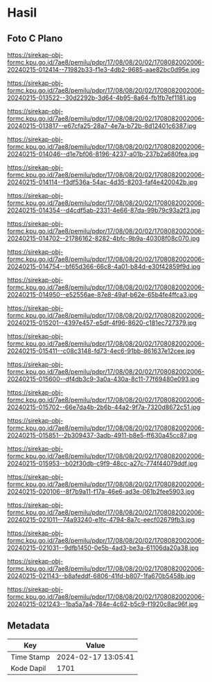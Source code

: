 # Hasil

## Foto C Plano

https://sirekap-obj-formc.kpu.go.id/7ae8/pemilu/pdpr/17/08/08/20/02/1708082002006-20240215-012414--71982b33-f1e3-4db2-9685-aae82bc0d95e.jpg

https://sirekap-obj-formc.kpu.go.id/7ae8/pemilu/pdpr/17/08/08/20/02/1708082002006-20240215-013522--30d2292b-3d64-4b95-8a64-fb1fb7ef1181.jpg

https://sirekap-obj-formc.kpu.go.id/7ae8/pemilu/pdpr/17/08/08/20/02/1708082002006-20240215-013817--e67cfa25-28a7-4e7a-b72b-8d12401c6387.jpg

https://sirekap-obj-formc.kpu.go.id/7ae8/pemilu/pdpr/17/08/08/20/02/1708082002006-20240215-014046--d1e7bf06-8196-4237-a01b-237b2a680fea.jpg

https://sirekap-obj-formc.kpu.go.id/7ae8/pemilu/pdpr/17/08/08/20/02/1708082002006-20240215-014114--f3df536a-54ac-4d35-8203-faf4e420042b.jpg

https://sirekap-obj-formc.kpu.go.id/7ae8/pemilu/pdpr/17/08/08/20/02/1708082002006-20240215-014354--d4cdf5ab-2331-4e66-87da-99b79c93a2f3.jpg

https://sirekap-obj-formc.kpu.go.id/7ae8/pemilu/pdpr/17/08/08/20/02/1708082002006-20240215-014702--21786162-8282-4bfc-9b9a-40308f08c070.jpg

https://sirekap-obj-formc.kpu.go.id/7ae8/pemilu/pdpr/17/08/08/20/02/1708082002006-20240215-014754--bf65d366-66c8-4a01-b84d-e30f42859f9d.jpg

https://sirekap-obj-formc.kpu.go.id/7ae8/pemilu/pdpr/17/08/08/20/02/1708082002006-20240215-014950--e52556ae-87e8-49af-b62e-65b4fe4ffca3.jpg

https://sirekap-obj-formc.kpu.go.id/7ae8/pemilu/pdpr/17/08/08/20/02/1708082002006-20240215-015201--4397e457-e5df-4f96-8620-c181ec727379.jpg

https://sirekap-obj-formc.kpu.go.id/7ae8/pemilu/pdpr/17/08/08/20/02/1708082002006-20240215-015411--c08c3148-fd73-4ec6-91bb-861637e12cee.jpg

https://sirekap-obj-formc.kpu.go.id/7ae8/pemilu/pdpr/17/08/08/20/02/1708082002006-20240215-015600--df4db3c9-3a0a-430a-8c11-77f69480e093.jpg

https://sirekap-obj-formc.kpu.go.id/7ae8/pemilu/pdpr/17/08/08/20/02/1708082002006-20240215-015702--66e7da4b-2b6b-44a2-9f7a-7320d8672c51.jpg

https://sirekap-obj-formc.kpu.go.id/7ae8/pemilu/pdpr/17/08/08/20/02/1708082002006-20240215-015851--2b309437-3adb-4911-b8e5-ff630a45cc87.jpg

https://sirekap-obj-formc.kpu.go.id/7ae8/pemilu/pdpr/17/08/08/20/02/1708082002006-20240215-015953--b02f30db-c9f9-48cc-a27c-774f44079ddf.jpg

https://sirekap-obj-formc.kpu.go.id/7ae8/pemilu/pdpr/17/08/08/20/02/1708082002006-20240215-020106--8f7b9a11-f17a-46e6-ad3e-061b2fee5903.jpg

https://sirekap-obj-formc.kpu.go.id/7ae8/pemilu/pdpr/17/08/08/20/02/1708082002006-20240215-021011--74a93240-e1fc-4794-8a7c-eecf02679fb3.jpg

https://sirekap-obj-formc.kpu.go.id/7ae8/pemilu/pdpr/17/08/08/20/02/1708082002006-20240215-021031--9dfb1450-0e5b-4ad3-be3a-61106da20a38.jpg

https://sirekap-obj-formc.kpu.go.id/7ae8/pemilu/pdpr/17/08/08/20/02/1708082002006-20240215-021143--b8afeddf-6806-41fd-b807-1fa670b5458b.jpg

https://sirekap-obj-formc.kpu.go.id/7ae8/pemilu/pdpr/17/08/08/20/02/1708082002006-20240215-021243--1ba5a7a4-784e-4c62-b5c9-f1920c8ac96f.jpg


## Metadata

| Key        | Value               |
| ---------- | ------------------- |
| Time Stamp | 2024-02-17 13:05:41 |
| Kode Dapil | 1701                |




